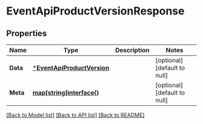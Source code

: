# EventApiProductVersionResponse

## Properties
Name | Type | Description | Notes
------------ | ------------- | ------------- | -------------
**Data** | [***EventApiProductVersion**](EventApiProductVersion.md) |  | [optional] [default to null]
**Meta** | [**map[string]interface{}**](interface{}.md) |  | [optional] [default to null]

[[Back to Model list]](../README.md#documentation-for-models) [[Back to API list]](../README.md#documentation-for-api-endpoints) [[Back to README]](../README.md)

